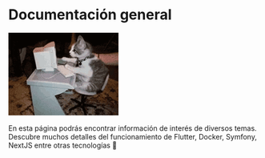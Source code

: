 # Documentación general

![Alt text](cat-computer.gif)
  
En esta página podrás encontrar información de interés de diversos temas. Descubre muchos detalles del funcionamiento de Flutter, Docker, Symfony, NextJS entre otras tecnologías 👋